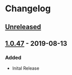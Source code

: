 # Changelog

## [Unreleased]

## [1.0.47] - 2019-08-13
### Added
- Inital Release

[Unreleased]: https://github.com/jakoch/reaper-toolbox/compare/v1.0.47...HEAD
[1.0.47]: https://github.com/jakoch/reaper-toolbox/releases/tag/v1.0.47
